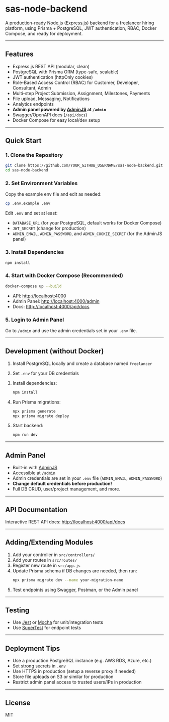# sas-node-backend

A production-ready Node.js (Express.js) backend for a freelancer hiring platform, using Prisma + PostgreSQL, JWT authentication, RBAC, Docker Compose, and ready for deployment.

---

## Features

- Express.js REST API (modular, clean)
- PostgreSQL with Prisma ORM (type-safe, scalable)
- JWT authentication (httpOnly cookies)
- Role-Based Access Control (RBAC) for Customer, Developer, Consultant, Admin
- Multi-step Project Submission, Assignment, Milestones, Payments
- File upload, Messaging, Notifications
- Analytics endpoints
- **Admin panel powered by [AdminJS](https://adminjs.co/) at `/admin`**
- Swagger/OpenAPI docs (`/api/docs`)
- Docker Compose for easy local/dev setup

---

## Quick Start

### 1. **Clone the Repository**

```bash
git clone https://github.com/YOUR_GITHUB_USERNAME/sas-node-backend.git
cd sas-node-backend
```

### 2. **Set Environment Variables**

Copy the example env file and edit as needed:

```bash
cp .env.example .env
```
Edit `.env` and set at least:
- `DATABASE_URL` (for your PostgreSQL, default works for Docker Compose)
- `JWT_SECRET` (change for production)
- `ADMIN_EMAIL`, `ADMIN_PASSWORD`, and `ADMIN_COOKIE_SECRET` (for the AdminJS panel)

### 3. **Install Dependencies**

```bash
npm install
```

### 4. **Start with Docker Compose (Recommended)**

```bash
docker-compose up --build
```

- API: [http://localhost:4000](http://localhost:4000)
- Admin Panel: [http://localhost:4000/admin](http://localhost:4000/admin)
- Docs: [http://localhost:4000/api/docs](http://localhost:4000/api/docs)

### 5. **Login to Admin Panel**

Go to `/admin` and use the admin credentials set in your `.env` file.

---

## Development (without Docker)

1. Install PostgreSQL locally and create a database named `freelancer`
2. Set `.env` for your DB credentials
3. Install dependencies:

   ```bash
   npm install
   ```

4. Run Prisma migrations:

   ```bash
   npx prisma generate
   npx prisma migrate deploy
   ```

5. Start backend:

   ```bash
   npm run dev
   ```

---

## **Admin Panel**

- Built-in with [AdminJS](https://adminjs.co/)
- Accessible at `/admin`
- Admin credentials are set in your `.env` file (`ADMIN_EMAIL`, `ADMIN_PASSWORD`)
- **Change default credentials before production!**
- Full DB CRUD, user/project management, and more.

---

## API Documentation

Interactive REST API docs: [http://localhost:4000/api/docs](http://localhost:4000/api/docs)

---

## Adding/Extending Modules

1. Add your controller in `src/controllers/`
2. Add your routes in `src/routes/`
3. Register new route in `src/app.js`
4. Update Prisma schema if DB changes are needed, then run:
   ```bash
   npx prisma migrate dev --name your-migration-name
   ```
5. Test endpoints using Swagger, Postman, or the Admin panel

---

## Testing

- Use [Jest](https://jestjs.io/) or [Mocha](https://mochajs.org/) for unit/integration tests
- Use [SuperTest](https://github.com/visionmedia/supertest) for endpoint tests

---

## Deployment Tips

- Use a production PostgreSQL instance (e.g. AWS RDS, Azure, etc.)
- Set strong secrets in `.env`
- Use HTTPS in production (setup a reverse proxy if needed)
- Store file uploads on S3 or similar for production
- Restrict admin panel access to trusted users/IPs in production

---

## License

MIT

